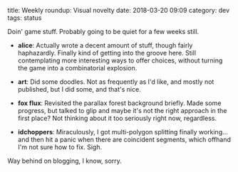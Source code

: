 title: Weekly roundup: Visual novelty
date: 2018-03-20 09:09
category: dev
tags: status

Doin' game stuff.  Probably going to be quiet for a few weeks still.

- **alice**: Actually wrote a decent amount of stuff, though fairly haphazardly.  Finally kind of getting into the groove here.  Still contemplating more interesting ways to offer choices, without turning the game into a combinatorial explosion.

- **art**: Did some doodles.  Not as frequently as I'd like, and mostly not published, but I did some, and that's nice.

- **fox flux**: Revisited the parallax forest background briefly.  Made some progress, but talked to glip and maybe it's not the right approach in the first place?  Not thinking about it too seriously right now, regardless.

- **idchoppers**: Miraculously, I got multi-polygon splitting finally working...  and then hit a panic when there are coincident segments, which offhand I'm not sure how to fix.  Sigh.

Way behind on blogging, I know, sorry.
